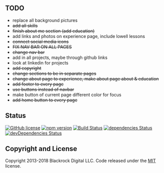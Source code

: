 TODO
---------------
* replace all background pictures
* ~~add all skills~~
* ~~finish about me section (add education)~~
* add links and photos on experience page, include lowell lessons
* ~~connect social media icons~~
* ~~FIX NAV BAR ON ALL PAGES~~
* ~~change nav bar~~
* add in all projects, maybe through github links
* look at linkedin for projects
* ~~add copyright~~
* ~~change sections to be in separate pages~~
* ~~change about page to experience, make about page about & education~~
* ~~add footer to every page~~
* ~~use buttons instead of navbar~~
* make button of current page different color for focus
* ~~add home button to every page~~

## Status

[![GitHub license](https://img.shields.io/badge/license-MIT-blue.svg)](https://raw.githubusercontent.com/BlackrockDigital/startbootstrap-stylish-portfolio/master/LICENSE)
[![npm version](https://img.shields.io/npm/v/startbootstrap-stylish-portfolio.svg)](https://www.npmjs.com/package/startbootstrap-stylish-portfolio)
[![Build Status](https://travis-ci.org/BlackrockDigital/startbootstrap-stylish-portfolio.svg?branch=master)](https://travis-ci.org/BlackrockDigital/startbootstrap-stylish-portfolio)
[![dependencies Status](https://david-dm.org/BlackrockDigital/startbootstrap-stylish-portfolio/status.svg)](https://david-dm.org/BlackrockDigital/startbootstrap-stylish-portfolio)
[![devDependencies Status](https://david-dm.org/BlackrockDigital/startbootstrap-stylish-portfolio/dev-status.svg)](https://david-dm.org/BlackrockDigital/startbootstrap-stylish-portfolio?type=dev)

## Copyright and License

Copyright 2013-2018 Blackrock Digital LLC. Code released under the [MIT](https://github.com/BlackrockDigital/startbootstrap-stylish-portfolio/blob/gh-pages/LICENSE) license.
